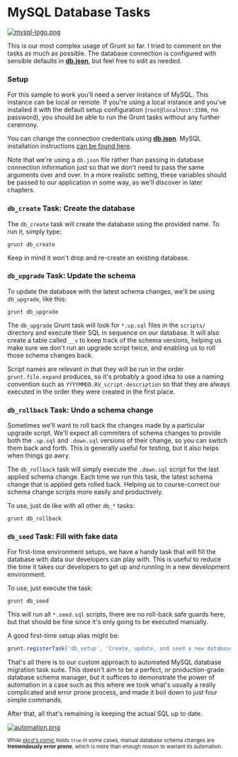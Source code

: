 # MySQL Database Tasks

[![mysql-logo.png][1]][2]

This is our most complex usage of Grunt so far. I tried to comment on the tasks as much as possible. The database connection is configured with sensible defaults in [**db.json**][3], but feel free to edit as needed.

### Setup

For this sample to work you'll need a server instance of MySQL. This instance can be local or remote. If you're using a local instance and you've installed it with the default setup configuration (`root@localhost:3306`, no password), you should be able to run the Grunt tasks without any further ceremony.

You can change the connection credentials using [**db.json**][3]. MySQL installation instructions [can be found here][4].

Note that we're using a `db.json` file rather than passing in database connection information just so that we don't need to pass the same arguments over and over. In a more realistic setting, these variables should be passed to our application in some way, as we'll discover in later chapters.

### `db_create` Task: Create the database

The `db_create` task will create the database using the provided name. To run it, simply type:

```shell
grunt db_create
```

Keep in mind it won't drop and re-create an existing database.

### `db_upgrade` Task: Update the schema

To update the database with the latest schema changes, we'll be using `db_upgrade`, like this:

```shell
grunt db_upgrade
```

The `db_upgrade` Grunt task will look for `*.up.sql` files in the `scripts/` directory and execute their SQL in sequence on our database. It will also create a table called `__v` to keep track of the schema versions, helping us make sure we don't run an upgrade script twice, and enabling us to roll those schema changes back.

Script names are relevant in that they will be run in the order `grunt.file.expand` produces, so it's probably a good idea to use a naming convention such as `YYYYMMDD.RV_script-description` so that they are always executed in the order they were created in the first place.

### `db_rollback` Task: Undo a schema change

Sometimes we'll want to roll back the changes made by a particular upgrade script. We'll expect all commiters of schema changes to provide both the `.up.sql` and `.down.sql` versions of their change, so you can switch them back and forth. This is generally useful for testing, but it also helps when things go awry.

The `db_rollback` task will simply execute the `.down.sql` script for the last applied schema change. Each time we run this task, the latest schema change that is applied gets rolled back. Helping us to course-correct our schema change scripts more easily and productively.

To use, just do like with all other `db_*` tasks:

```shell
grunt db_rollback
```

### `db_seed` Task: Fill with fake data

For first-time environment setups, we have a handy task that will fill the database with data our developers can play with. This is useful to reduce the time it takes our developers to get up and running in a new development environment.

To use, just execute the task:

```shell
grunt db_seed
```

This will run all `*.seed.sql` scripts, there are no roll-back safe guards here, but that should be fine since it's only going to be executed manually.

A good first-time setup alias might be:

```js
grunt.registerTask('db_setup', 'Create, update, and seed a new database', ['db_create', 'db_upgrade', 'db_seed']);
```

That's all there is to our custom approach to automated MySQL database migration task suite. This doesn't aim to be a perfect, or production-grade database schema manager, but it suffices to demonstrate the power of automation in a case such as this where we took what's usually a really complicated and error prone process, and made it boil down to just four simple commands.

After that, all that's remaining is keeping the actual SQL up to date.

[![automation.png][5]][6]

<sub>While [xkcd's comic][7] holds `true` in some cases, manual database schema changes are **tremendously error prone**, which is more than enough reason to warrant its automation.</sub>

  [1]: http://i.imgur.com/vPn9pnn.png
  [2]: http://www.mysql.com/ "MySQL: World's Most Popular Database?"
  [3]: db.json "Database JSON configuration"
  [4]: http://dev.mysql.com/doc/refman/5.1/en/installing.html "Installing and Upgrading MySQL"
  [5]: http://imgs.xkcd.com/comics/automation.png
  [6]: http://xkcd.com/1319/ "'Automating' comes from the roots 'auto-' meaning 'self-', and 'mating', meaning 'screwing'."
  [7]: http://xkcd.com/1319/ "xkcd: Automation"
